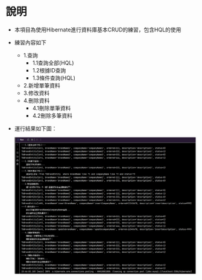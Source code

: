 # 說明

* 本項目為使用Hibernate進行資料庫基本CRUD的練習，包含HQL的使用
* 練習內容如下

  * 1.查詢
    * 1.1查詢全部(HQL)
    * 1.2根據ID查詢
    * 1.3條件查詢(HQL)
  * 2.新增單筆資料
  * 3.修改資料
  * 4.刪除資料
    * 4.1刪除單筆資料
    * 4.2刪除多筆資料
* 運行結果如下圖：

  ![1678520854867](image/readme/1678520854867.png)
